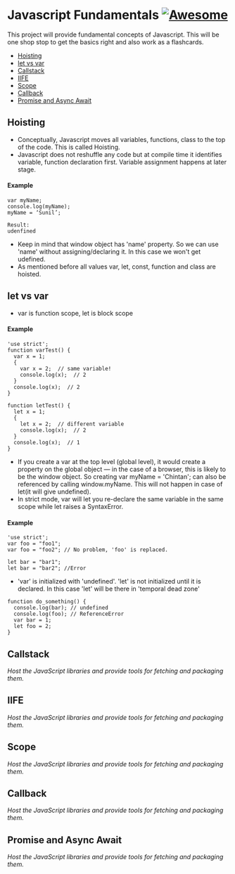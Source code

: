 # Javascript Fundamentals [![Awesome](https://cdn.rawgit.com/sindresorhus/awesome/d7305f38d29fed78fa85652e3a63e154dd8e8829/media/badge.svg)](https://github.com/cpandya231/javascript-fundamentals)

This project will provide fundamental concepts of Javascript. This will be one shop stop to get the basics right and also work as a flashcards.

 * [Hoisting](#hoisting)
 * [let vs var](#let-vs-var)
 * [Callstack](#callstack)
 * [IIFE](#iife)
 * [Scope](#scope)
 * [Callback](#callback)
 * [Promise and Async Await](#promise-and-async-await)
 
 
 ## Hoisting

* Conceptually, Javascript moves all variables, functions, class to the top of the code. This is called Hoisting.
* Javascript does not reshuffle any code but at compile time it identifies variable, function declaration first. Variable assignment happens at later stage.

#### Example
```
var myName;
console.log(myName);
myName = ‘Sunil’;

Result:
udenfined
```
* Keep in mind that window object has 'name' property. So we can use 'name' without assigning/declaring it. In this case we won't get udefined.
* As mentioned before all values var, let, const, function and class are hoisted.

 ## let vs var

* var is function scope, let is block scope
#### Example
```
'use strict';
function varTest() {
  var x = 1;
  {
    var x = 2;  // same variable!
    console.log(x);  // 2
  }
  console.log(x);  // 2
}

function letTest() {
  let x = 1;
  {
    let x = 2;  // different variable
    console.log(x);  // 2
  }
  console.log(x);  // 1
}

```

* If you create a var at the top level (global level), it would create a property on the global object — in the case of a browser, this is likely to be the window object. So creating var myName = 'Chintan'; can also be referenced by calling window.myName. This will not happen in case of let(it will give undefined).
* In strict mode, var will let you re-declare the same variable in the same scope while let raises a SyntaxError.
#### Example
```
'use strict';
var foo = "foo1";
var foo = "foo2"; // No problem, 'foo' is replaced.

let bar = "bar1";
let bar = "bar2"; //Error

```
* 'var' is initialized with 'undefined'. 'let' is not initialized until it is declared. In this case 'let' will be there in 'temporal dead zone'

```
function do_something() {
  console.log(bar); // undefined
  console.log(foo); // ReferenceError
  var bar = 1;
  let foo = 2;
}

```


 ## Callstack
*Host the JavaScript libraries and provide tools for fetching and packaging them.*

 ## IIFE
*Host the JavaScript libraries and provide tools for fetching and packaging them.*

 ## Scope
*Host the JavaScript libraries and provide tools for fetching and packaging them.*

 ## Callback
*Host the JavaScript libraries and provide tools for fetching and packaging them.*

 ## Promise and Async Await
*Host the JavaScript libraries and provide tools for fetching and packaging them.*

